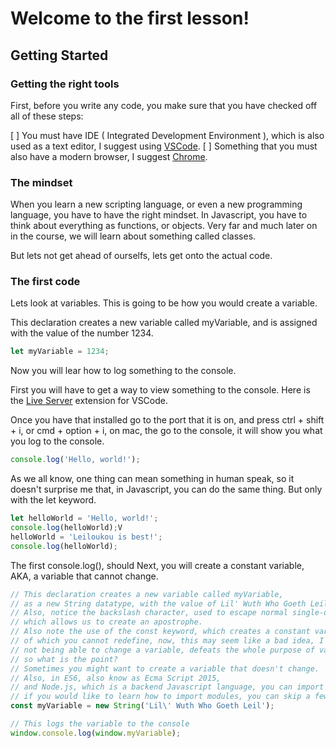 # Welcome to the first lesson!

## Getting Started

### Getting the right tools

First, before you write any code,
you make sure that you have
checked off all of these steps:

[ ] You must have IDE ( Integrated Development Environment ),
which is also used as a text editor,
I suggest using [VSCode](https://code.visualstudio.com/).
[ ] Something that you must also have a modern browser,
I suggest [Chrome](https://chrome.google.com).

### The mindset

When you learn a new scripting language,
or even a new programming language,
you have to have the right mindset.
In Javascript, you have to think about
everything as functions, or objects.
Very far and much later on in the course,
we will learn about something called classes.

But lets not get ahead of ourselfs,
lets get onto the actual code.

### The first code

Lets look at variables.
This is going to be how
you would create a variable.

This declaration creates a new variable called myVariable,
and is assigned with the value of the number 1234.

```javascript
let myVariable = 1234;
```

Now you will lear how to log
something to the console.

First you will have to get a
way to view something to the console.
Here is the [Live Server](https://marketplace.visualstudio.com/items?itemName=ritwickdey.LiveServer) extension for
VSCode.

Once you have that installed
go to the port that it is on,
and press ctrl + shift + i,
or cmd + option + i, on mac,
the go to the console,
it will show you what you
log to the console.

```javascript
console.log('Hello, world!');
```

As we all know,
one thing can mean something
in human speak, so it doesn't
surprise me that, in Javascript,
you can do the same thing.
But only with the let keyword.

```javascript
let helloWorld = 'Hello, world!';
console.log(helloWorld);V
helloWorld = 'Leiloukou is best!';
console.log(helloWorld);
```

The first console.log(),
should
Next, you will create a constant variable,
AKA, a variable that cannot change.

```javascript
// This declaration creates a new variable called myVariable,
// as a new String datatype, with the value of Lil' Wuth Who Goeth Leil.
// Also, notice the backslash character, used to escape normal single-quote syntax,
// which allows us to create an apostrophe.
// Also note the use of the const keyword, which creates a constant variable,
// of which you cannot redefine, now, this may seem like a bad idea, I mean,
// not being able to change a variable, defeats the whole purpose of variables in general,
// so what is the point?
// Sometimes you might want to create a variable that doesn't change.
// Also, in ES6, also know as Ecma Script 2015,
// and Node.js, which is a backend Javascript language, you can import modules,
// if you would like to learn how to import modules, you can skip a few hundred lessons.
const myVariable = new String('Lil\' Wuth Who Goeth Leil');

// This logs the variable to the console
window.console.log(window.myVariable);
```